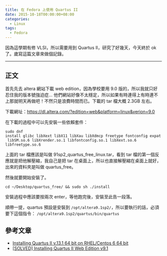 ```yaml
---
title: 在 Fedora 上使用 Quartus II
date: 2015-10-18T00:00:00+08:00
categories:
  - Linux
tags:
  - Fedora
---
```


因為這學期有修 VLSI，所以需要用到 Quartus II，研究了好幾天，今天終於 ok 了。歲寫這篇文章來做個記錄。

<hr />

## 正文

首先先去 altera 網站下載 web edition，因為學校要用 9.0 版的，所以我就只好忍住我的版本號強迫症… 他們網站好像不太穩定，所以如果有時連得上有時連不上那就明天再做吧！不然只是浪費時間而已。下載的 tar 檔大概 2.3GB 左右。

下載網址：<https://dl.altera.com/?edition=web&platform=linux&verion=9.0>

在下載的過程中可以先安裝一些依賴套件：

`sudo dnf install glibc libXext libX11 libXau libXdmcp freetype fontconfig expat libSM.so.6 libXrender.so.1 libfontconfig.so.1 libXext.so.6 libfreetype.so.6`

上面的 tar 檔應該是叫做 91sp2_quartus_free_linux.tar，看到 tar 檔的第一個反應就是把他解壓縮，我自己是把 tar 在桌面上，所以也直接解壓縮在桌面上就好，出來的資料夾是叫做 quartus_free。

然後就要開始安裝了。

`cd ~/Desktop/quartus_free/ && sudo sh ./install`

安裝過程中應該要按兩次 enter，等他跑完後，安裝至此告一段落。

順帶一提，quartus 預設是安裝到 `/opt/altera9.1sp2/`，所以要執行的話，必須要下這個指令：
`/opt/altera9.1sp2/quartus/bin/quartus`

## 參考文章

- [Installing Quartus II v.13.1 64 bit on RHEL/Centos 6 64 bit](http://www.digitalsolutionslab.com/installing-quartus-ii-v-13-1-64-bit-on-rhelcentos-6-64-bit/)
- [[SOLVED] Installing Quartus II Web Edition v9.1](http://www.linuxquestions.org/questions/slackware-14/%5Bsolved%5D-installing-quartus-ii-web-edition-v9-1-a-4175436463/)
